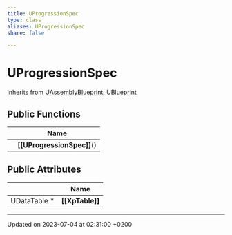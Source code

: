 ```yaml
---
title: UProgressionSpec
type: class
aliases: UProgressionSpec
share: false

---
```


# UProgressionSpec





Inherits from [UAssemblyBlueprint](/docs/SDK/Source/Classes/classUAssemblyBlueprint.md), UBlueprint

## Public Functions

|                | Name           |
| -------------- | -------------- |
| | **[[UProgressionSpec]]**() |

## Public Attributes

|                | Name           |
| -------------- | -------------- |
| UDataTable * | **[[XpTable]]**  |

-------------------------------

Updated on 2023-07-04 at 02:31:00 +0200